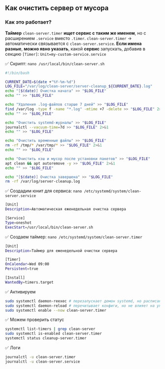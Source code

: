 ## Как очистить сервер от мусора

### Как это работает?

**Таймер** `clean-server.timer` **ищет сервис с таким же именем**, но с расширением `.service` вместо `.timer`. `clean-server.timer` → автоматически связывается с `clean-server.service`. **Если имена разные**, **можно явно указать**, какой **сервис** запускать, добавив в секцию `[Timer]`: `Unit=my-custom-service.service`


:white_check_mark: Скрипт: `nano /usr/local/bin/clean-server.sh`

```bash
#!/bin/bash

CURRENT_DATE=$(date +"%Y-%m-%d")
LOG_FILE="/var/log/clean-server/server-cleanup_${CURRENT_DATE}.log"
echo "[$(date)] Очистка начата" >> "$LOG_FILE"
echo "" >> "$LOG_FILE"

echo "Удаления .log-файлов старше 7 дней" >> "$LOG_FILE"
find /var/log -type f -name "*.log" -mtime +7 -delete >> "$LOG_FILE" 2>&1
echo "" >> "$LOG_FILE"

echo "Очистить systemd-журналы" >> "$LOG_FILE"
journalctl --vacuum-time=7d >> "$LOG_FILE" 2>&1
echo "" >> "$LOG_FILE"

echo "Очистить временные файлы" >> "$LOG_FILE"
rm -rf /tmp/* /var/tmp/* >> "$LOG_FILE" 2>&1
echo "" >> "$LOG_FILE"

echo "Очистить кэш и мусор после установки пакетов" >> "$LOG_FILE"
apt clean && apt autoremove -y >> "$LOG_FILE" 2>&1
echo "" >> "$LOG_FILE"

echo "[$(date)] Очистка завершена" >> "$LOG_FILE"
rm -rf /var/log/server-cleanup.log
```


:white_check_mark: Создадим юнит для сервиса: `nano /etc/systemd/system/clean-server.service`

```bash
[Unit]
Description=Автоматическая еженедельная очистка сервера

[Service]
Type=oneshot
ExecStart=/usr/local/bin/clean-server.sh
```


:white_check_mark: Создаем таймер: `nano /etc/systemd/system/clean-server.timer`

```bash
[Unit]
Description=Таймер для еженедельной очистки сервера

[Timer]
OnCalendar=Wed 09:00
Persistent=true

[Install]
WantedBy=timers.target
```


:white_check_mark: Активируем

```bash
sudo systemctl daemon-reexec # перезапускает демон systemd, но расписание таймера сохраняется
sudo systemctl daemon-reload # перечитывает конфиги, но не влияет на уже запланированные таймеры
sudo systemctl enable --now clean-server.timer
```


:white_check_mark: Можем проверить статус

```bash
systemctl list-timers | grep clean-server
sudo systemctl is-enabled clean-server.timer
systemctl status cleanup-server.timer
```


:white_check_mark: Логи

```bash
journalctl -u clean-server.timer 
journalctl -u clean-server.service
```
